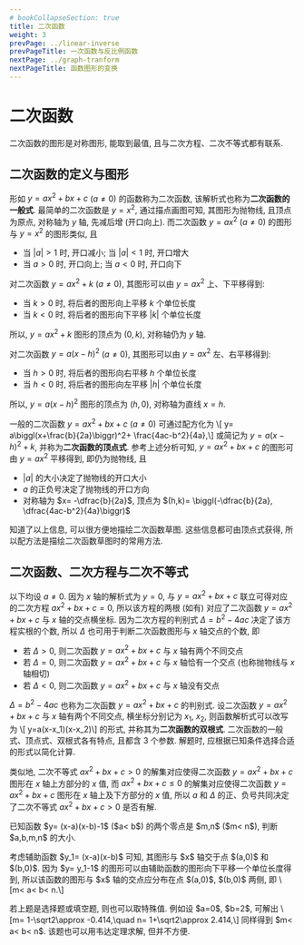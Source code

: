```yaml
---
# bookCollapseSection: true
title: 二次函数
weight: 3
prevPage: ../linear-inverse
prevPageTitle: 一次函数与反比例函数
nextPage: ../graph-tranform
nextPageTitle: 函数图形的变换
---
```


# 二次函数

二次函数的图形是对称图形, 能取到最值, 且与二次方程、二次不等式都有联系.

## 二次函数的定义与图形

形如 $y= ax^2+bx+c$ ($a\neq 0$) 的函数称为二次函数, 该解析式也称为**二次函数的一般式**. 最简单的二次函数是 $y= x^2$, 通过描点画图可知, 其图形为抛物线, 且顶点为原点, 对称轴为 $y$ 轴, 先减后增 (开口向上). 而二次函数 $y= ax^2$ ($a\neq 0$) 的图形与 $y= x^2$ 的图形类似, 且

- 当 $|a|>1$ 时, 开口减小; 当 $|a|<1$ 时, 开口增大
- 当 $a>0$ 时, 开口向上; 当 $a<0$ 时, 开口向下
  
对二次函数 $y= ax^2+k$ ($a\neq 0$), 其图形可以由 $y= ax^2$ 上、下平移得到: 

- 当 $k>0$ 时, 将后者的图形向上平移 $k$ 个单位长度
- 当 $k<0$ 时, 将后者的图形向下平移 $|k|$ 个单位长度

所以, $y= ax^2+k$ 图形的顶点为 $(0,k)$, 对称轴仍为 $y$ 轴.

对二次函数 $y= a(x-h)^2$ ($a\neq 0$), 其图形可以由 $y= ax^2$ 左、右平移得到: 

- 当 $h>0$ 时, 将后者的图形向右平移 $h$ 个单位长度
- 当 $h<0$ 时, 将后者的图形向左平移 $|h|$ 个单位长度

所以, $y= a(x-h)^2$ 图形的顶点为 $(h,0)$, 对称轴为直线 $x=h$.

一般的二次函数 $y= ax^2+bx+c$ ($a\neq 0$) 可通过配方化为 \\[
    y= a\biggl(x+\frac{b}{2a}\biggr)^2+ \frac{4ac-b^2}{4a},\\]
或简记为 $y= a(x-h)^2+k$, 并称为**二次函数的顶点式**. 参考上述分析可知, $y= ax^2+bx+c$ 的图形可由 $y=ax^2$ 平移得到, 即仍为抛物线, 且

- $|a|$ 的大小决定了抛物线的开口大小
- $a$ 的正负号决定了抛物线的开口方向
- 对称轴为 $x= -\dfrac{b}{2a}$, 顶点为 $(h,k)= \biggl(-\dfrac{b}{2a}, \dfrac{4ac-b^2}{4a}\biggr)$

知道了以上信息, 可以很方便地描绘二次函数草图. 这些信息都可由顶点式获得, 所以配方法是描绘二次函数草图时的常用方法.

## 二次函数、二次方程与二次不等式

以下均设 $a\neq 0$. 因为 $x$ 轴的解析式为 $y=0$, 与 $y= ax^2+bx+c$ 联立可得对应的二次方程 $ax^2+bx+c=0$, 所以该方程的两根 (如有) 对应了二次函数 $y= ax^2+bx+c$ 与 $x$ 轴的交点横坐标. 因为二次方程的判别式 $\Delta= b^2-4ac$ 决定了该方程实根的个数, 所以 $\Delta$ 也可用于判断二次函数图形与 $x$ 轴交点的个数, 即

- 若 $\Delta>0$, 则二次函数 $y= ax^2+bx+c$ 与 $x$ 轴有两个不同交点
- 若 $\Delta=0$, 则二次函数 $y= ax^2+bx+c$ 与 $x$ 轴恰有一个交点 (也称抛物线与 $x$ 轴相切)
- 若 $\Delta<0$, 则二次函数 $y= ax^2+bx+c$ 与 $x$ 轴没有交点

$\Delta= b^2-4ac$ 也称为二次函数 $y= ax^2+bx+c$ 的判别式. 设二次函数 $y= ax^2+bx+c$ 与 $x$ 轴有两个不同交点, 横坐标分别记为 $x_1$, $x_2$, 则函数解析式可以改写为 \\[
    y=a(x-x_1)(x-x_2)\\]
的形式, 并称其为**二次函数的双根式**. 二次函数的一般式、顶点式、双根式各有特点, 且都含 $3$ 个参数. 解题时, 应根据已知条件选择合适的形式以简化计算.

类似地, 二次不等式 $ax^2+bx+c>0$ 的解集对应使得二次函数 $y= ax^2+bx+c$ 图形在 $x$ 轴上方部分的 $x$ 值, 而 $ax^2+bx+c\leqslant 0$ 的解集对应使得二次函数 $y= ax^2+bx+c$ 图形在 $x$ 轴上及下方部分的 $x$ 值, 所以 $a$ 和 $\Delta$ 的正、负号共同决定了二次不等式 $ax^2+bx+c>0$ 是否有解.

<myexample>
    <p>已知函数 $y= (x-a)(x-b)-1$ ($a< b$) 的两个零点是 $m,n$ ($m< n$), 判断 $a,b,m,n$ 的大小.</p>
</myexample>
<mysolution>
    <p>考虑辅助函数 $y_1= (x-a)(x-b)$ 可知, 其图形与 $x$ 轴交于点 $(a,0)$ 和 $(b,0)$. 因为 $y= y_1-1$ 的图形可以由辅助函数的图形向下平移一个单位长度得到, 所以该函数的图形与 $x$ 轴的交点应分布在点 $(a,0)$, $(b,0)$ 两侧, 即 \[m< a< b< n.\]</p>
</mysolution>

<myremark>
    <p>若上题是选择题或填空题, 则也可以取特殊值. 例如设 $a=0$, $b=2$, 可解出 \[m= 1-\sqrt2\approx -0.414,\quad 
        n= 1+\sqrt2\approx 2.414,\]
    同样得到 $m< a< b< n$. 该题也可以用韦达定理求解, 但并不方便.</p>
</myremark>
